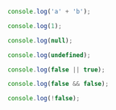 ```javascript
console.log('a' + 'b');
```

```javascript
console.log(1);
```

```javascript
console.log(null);
```

```javascript
console.log(undefined);
```

```javascript
console.log(false || true);
```

```javascript
console.log(false && false);
```

```javascript
console.log(!false);
```

